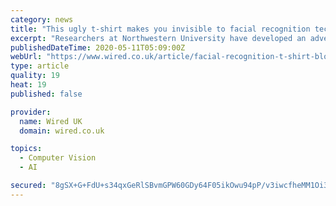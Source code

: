 ```yaml
---
category: news
title: "This ugly t-shirt makes you invisible to facial recognition tech"
excerpt: "Researchers at Northwestern University have developed an adversarial example that works even when printed onto a moving fabric"
publishedDateTime: 2020-05-11T05:09:00Z
webUrl: "https://www.wired.co.uk/article/facial-recognition-t-shirt-block"
type: article
quality: 19
heat: 19
published: false

provider:
  name: Wired UK
  domain: wired.co.uk

topics:
  - Computer Vision
  - AI

secured: "8gSX+G+FdU+s34qxGeRlSBvmGPW60GDy64F05ikOwu94pP/v3iwcfheMM1Oi3B98pVNofFm0yEaWQlFxoy3+2rEdZ49B0n6ThBEcsStUWsH8w56sbM8vSmZr1SrwQcUZydj/YyyhsBQMP7SH0RgqSRF99yl8e9tchGf1Guz58N1iAbmyf3NJFlWvT1/mdCqvW8RfCDym8EStXTZybb6l2h4LZH4uHF+X8MlGWek6YnnfiNMVYk4QhW68XPsBJtig/AYDXzH/k8aOqJ46Rdqle/kWr6/b3K2Ip4V9jJDyHXroFTeLbXGD1sgjTiuz1ghDig8Oy2r5izapiBpwq02jtjZzTZH+RAmQy1CSIKoWow7nAOBOc5MbB2EWbA7hOLiKIju3FjE7BRwLQlXGyCahM0btuvxyZjBS7gVLOre9lAabOD/SThqmVXdIfXL/+pYWUIg3+9fwzt7gpkQQfx/Wv3/cheC2RHqCWS/k38ZDm8M=;KQN5Fim2X7TrYc2eAAO3pw=="
---
```


